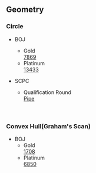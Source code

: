 ## Geometry

### Circle
* BOJ<br>
  - Gold<br>
  [7869](https://www.acmicpc.net/problem/7869)<br>
  - Platinum<br>
  [13433](https://www.acmicpc.net/problem/13433)<br>
  
* SCPC<br>
  - Qualification Round<br>
  [Pipe](https://www.codeground.org/practice/practiceProblemViewNew)<br><br><br>
  
  
### Convex Hull(Graham's Scan)
* BOJ<br>
  - Gold<br>
  [1708](https://www.acmicpc.net/problem/1708)<br>
  - Platinum<br>
  [6850](https://www.acmicpc.net/problem/6850)<br>
  
